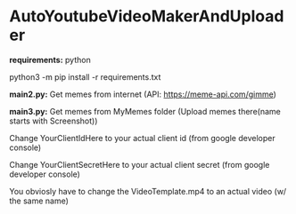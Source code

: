 # AutoYoutubeVideoMakerAndUploader

**requirements:**
python

python3 -m pip install -r requirements.txt

**main2.py:**
Get memes from internet (API: https://meme-api.com/gimme)

**main3.py:**
Get memes from MyMemes folder (Upload memes there(name starts with Screenshot))


Change YourClientIdHere to your actual client id (from google developer console)

Change YourClientSecretHere to your actual client secret (from google developer console)


You obviosly have to change the VideoTemplate.mp4 to an actual video (w/ the same name)

